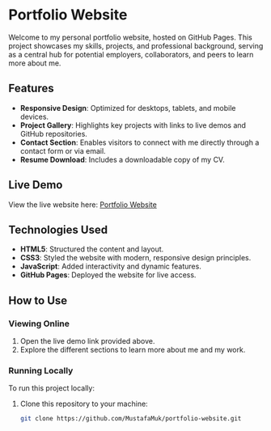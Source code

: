 # Portfolio Website

Welcome to my personal portfolio website, hosted on GitHub Pages. This project showcases my skills, projects, and professional background, serving as a central hub for potential employers, collaborators, and peers to learn more about me.

## Features
- **Responsive Design**: Optimized for desktops, tablets, and mobile devices.
- **Project Gallery**: Highlights key projects with links to live demos and GitHub repositories.
- **Contact Section**: Enables visitors to connect with me directly through a contact form or via email.
- **Resume Download**: Includes a downloadable copy of my CV.

## Live Demo
View the live website here: [Portfolio Website](https://MustafaMuk.github.io/portfolio/ )
## Technologies Used
- **HTML5**: Structured the content and layout.
- **CSS3**: Styled the website with modern, responsive design principles.
- **JavaScript**: Added interactivity and dynamic features.
- **GitHub Pages**: Deployed the website for live access.

## How to Use
### Viewing Online
1. Open the live demo link provided above.
2. Explore the different sections to learn more about me and my work.

### Running Locally
To run this project locally:
1. Clone this repository to your machine:
   ```bash
   git clone https://github.com/MustafaMuk/portfolio-website.git
